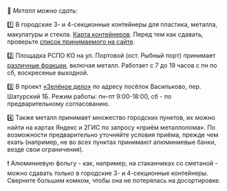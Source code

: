 🥫 *Металл можно сдать:*

1️⃣ В городские 3- и 4-секционные контейнеры для пластика, металла, макулатуры и стекла. [Карта контейнеров](https://new.esoo39.ru/%d1%80%d1%81%d0%be/). Перед тем как сдавать, проверьте [список принимаемого на сайте](https://new.esoo39.ru/рсо).

2️⃣ Площадка РСПО КО на ул. Портовой \(ост. Рыбный порт\) принимает [различные фракции](https://www.notion.so/ecoklgd/066a2f98607e4d378d23dbcc5bae64ff), включая металл. Работает с 7 до 19 часов с пн по сб, воскресенье выходной.

3️⃣ В проект [«Зелёное дело»](https://про.зеленоедело.рф) по адресу посёлок Васильково, пер. Шатурский 1Б. Режим работы: пн-пт 9:00-18:00, сб - по предварительному согласованию.

4️⃣ Также металл принимает множество городских пунктов, их можно найти на картах Яндекс и 2ГИС по запросу «приём металлолома». По возможности предварительно уточняйте условия приёма, прежде чем ехать \(например, не во всех пунктах принимают алюминиевые банки, везде свои ограничения\).

❗️ Алюминиевую фольгу - как, например, на стаканчиках со сметаной - можно сдавать *только* в городские 3- и 4-секционные контейнеры. Сверните большим комком, чтобы она не потерялась на досортировке.

